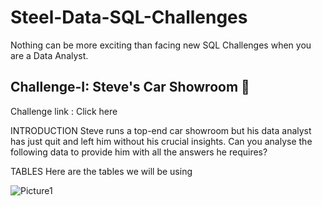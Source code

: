 # Steel-Data-SQL-Challenges
Nothing can be more exciting than facing new SQL Challenges when you are a Data Analyst.

## Challenge-I: Steve's Car Showroom 🚗
Challenge link : Click here

INTRODUCTION
Steve runs a top-end car showroom but his data analyst has just quit and left him without his crucial insights.
Can you analyse the following data to provide him with all the answers he requires?

TABLES
Here are the tables we will be using

![Picture1](https://github.com/SrabanaBaidya/Steel-Data-SQL-Challenges/assets/153310253/e1a365aa-e6a1-4537-8d4e-b36a5563cc0f)

